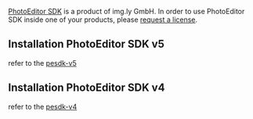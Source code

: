 [PhotoEditor SDK](https://www.photoeditorsdk.com/?utm_campaign=Projects&utm_source=Github&utm_medium=Side_Projects&utm_content=Angular-Demo)
is a product of img.ly GmbH. In order to use PhotoEditor SDK inside one of your products, please
[request a license](https://account.photoeditorsdk.com/pricing/?utm_campaign=Projects&utm_source=Github&utm_medium=Side_Projects&utm_content=Angular-Demo).

## Installation PhotoEditor SDK v5

refer to the [pesdk-v5](https://github.com/imgly/pesdk-html5-build/tree/master/pesdk-v5)

## Installation PhotoEditor SDK v4

refer to the [pesdk-v4](https://github.com/imgly/pesdk-html5-build/tree/master/pesdk-v4)
